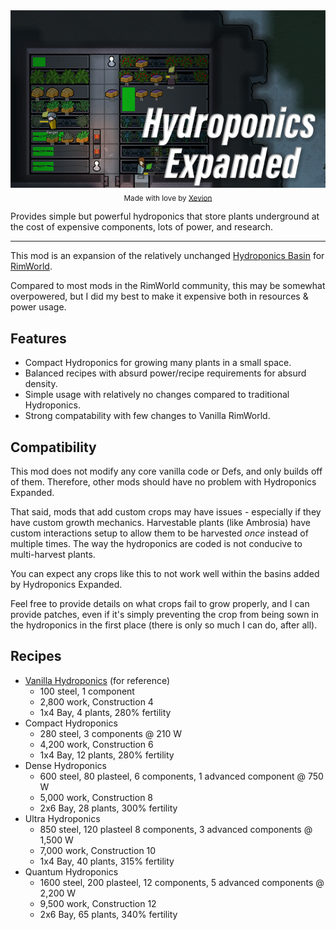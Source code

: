 ﻿<div align="center">
  <a href="https://steamcommunity.com/sharedfiles/filedetails/?id=3005196131">
    <img src="./About/Preview.png" alt="Hydroponics Expanded">
  </a>
  <br>
  <sub>
    Made with love by <a href="https://github.com/Xevion">Xevion</a>
  </sub>
</div>


Provides simple but powerful hydroponics that store plants underground at the cost of expensive components, lots of
power, and research.

---

This mod is an expansion of the relatively unchanged [Hydroponics Basin][hydroponics-basin] for [RimWorld][rimworld].

Compared to most mods in the RimWorld community, this may be somewhat overpowered, but I did my best to make it
expensive both in resources & power usage.

## Features

- Compact Hydroponics for growing many plants in a small space.
- Balanced recipes with absurd power/recipe requirements for absurd density.
- Simple usage with relatively no changes compared to traditional Hydroponics.
- Strong compatability with few changes to Vanilla RimWorld.

## Compatibility

This mod does not modify any core vanilla code or Defs, and only builds off of them.
Therefore, other mods should have no problem with Hydroponics Expanded.

That said, mods that add custom crops may have issues - especially if they have custom growth mechanics.
Harvestable plants (like Ambrosia) have custom interactions setup to allow them to be harvested _once_ instead of
multiple times.
The way the hydroponics are coded is not conducive to multi-harvest plants.

You can expect any crops like this to not work well within the basins added by Hydroponics Expanded.

Feel free to provide details on what crops fail to grow properly, and I can provide patches, even if it's simply
preventing the crop from being sown in the hydroponics in the first place (there is only so much I can do, after all).

## Recipes

- [Vanilla Hydroponics][hydroponics-basin] (for reference)
    - 100 steel, 1 component
    - 2,800 work, Construction 4
    - 1x4 Bay, 4 plants, 280% fertility
- Compact Hydroponics
    - 280 steel, 3 components @ 210 W
    - 4,200 work, Construction 6
    - 1x4 Bay, 12 plants, 280% fertility
- Dense Hydroponics
    - 600 steel, 80 plasteel, 6 components, 1 advanced component @ 750 W
    - 5,000 work, Construction 8
    - 2x6 Bay, 28 plants, 300% fertility
- Ultra Hydroponics
    - 850 steel, 120 plasteel 8 components, 3 advanced components @ 1,500 W
    - 7,000 work, Construction 10
    - 1x4 Bay, 40 plants, 315% fertility
- Quantum Hydroponics
    - 1600 steel, 200 plasteel, 12 components, 5 advanced components @ 2,200 W
    - 9,500 work, Construction 12
    - 2x6 Bay, 65 plants, 340% fertility

[workshop-link]: https://steamcommunity.com/sharedfiles/filedetails/?id=3005196131

[hydroponics-basin]: https://rimworldwiki.com/wiki/Hydroponics_basin

[rimworld]: https://store.steampowered.com/app/294100/RimWorld/